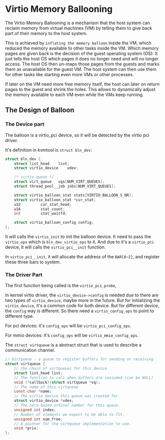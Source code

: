 # Virtio Memory Ballooning

The Virtio Memory Ballooning is a mechanism that the host system can reclaim memory from virtual machines (VM) by telling them to give back part of their memory to the host system.

This is achieved by `inflating the memory balloon` inside the VM, which reduced the memory available to other tasks inside the VM. Which memory pages are given back is the decision of the guest operating system (OS): It just tells the host OS which pages it does no longer need and will no longer access. The host OS then un-maps those pages from the guests and marks them as unavailable for the guest VM. The host system can then use them for other tasks like starting even more VMs or other processes.

If later on the VM need more free memory itself, the host can later on return pages to the guest and shrink the holes. This allows to dynamically adjust the memory available to each VM even while the VMs keep running.

## The Design of Balloon

### The Device part

The balloon is a virtio_pci device, so it will be detected by the virtio pci driver.

It's definition in kvmtool is `struct bln_dev`:

```C
struct bln_dev {
	struct list_head	list;
	struct virtio_device	vdev;

	/* virtio queue */
	struct virt_queue	vqs[NUM_VIRT_QUEUES];
	struct thread_pool__job	jobs[NUM_VIRT_QUEUES];

	struct virtio_balloon_stat stats[VIRTIO_BALLOON_S_NR];
	struct virtio_balloon_stat *cur_stat;
	u32			cur_stat_head;
	u16			stat_count;
	int			stat_waitfd;

	struct virtio_balloon_config config;
};
```

It will calls the `virtio_init` to init the balloon device. It need to pass the `virtio_ops` which is `bln_dev_virtio_ops` to it. And due to it's a `virtio_pci` device, it will calls the `virtio_pci__init` function.

In `virtio_pci__init`, it will allocate the address of the `BAR[0~2]`, and register these three bars to system.



### The Driver Part

The first function being called is the `virtio_pci_probe`, 



In kernel virtio driver, the `virtio_device->config` is needed due to there are two types of `virtio_device`, maybe more in the future. But for initializing the `virtio_device`, it's a common code for both device. But for different device, the `config` way is different. So there need a `virtio_config_ops` to point to different type.

For pci devices: it's `config_ops` will be `virtio_pci_config_ops`.

For mmio devices: it's `config_ops` will be `virtio_mmio_config_ops`.

The `struct virtqueue` is a abstract struct that is used to describe a communication channel. 

```C
// Virtqueue - a queue to register buffers for sending or receiving
struct virtqueue {
    // the chain of virtqueues for this device.
    struct list_head list;
    // The function to call when buffers are consumed (can be NULL)
    void (*callback)(struct virtqueue *vq);
    // The name of this virtqueue
    const char *name;
    // The virtio device this queue was created for.
    struct virtio_device *vdev;
    // The zero-based ordinal number for this queue.
    unsigned int index;
    // Number of elements we expect to be able to fit.
    unsigned int num_free;
    // A pointer for the virtqueue implementation to use.
    void *priv;
};
```

